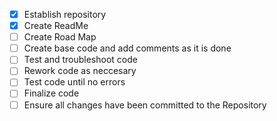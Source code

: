 - [x] Establish repository
- [x] Create ReadMe
- [ ] Create Road Map
- [ ] Create base code and add comments as it is done
- [ ] Test and troubleshoot code
- [ ] Rework code as neccesary
- [ ] Test code until no errors
- [ ] Finalize code
- [ ] Ensure all changes have been committed to the Repository

